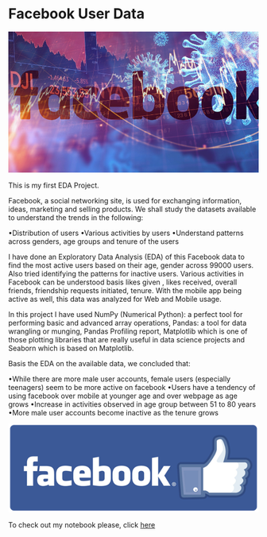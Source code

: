 # Facebook User Data

![enter image description here](https://github.com/kasturi-sahu/Facebook-User-Data-/blob/main/MW-ID892_covid1_20200406145726_ZH.jpg?raw=true)

This is my first EDA Project.

Facebook, a social networking site, is used for exchanging information, ideas, marketing and selling products. We shall study the datasets available to understand the trends in the following: 

•Distribution of users 
•Various activities by users 
•Understand patterns across genders, age groups and tenure of the users

I have done an Exploratory Data Analysis (EDA) of this Facebook data to find the most active users based on their age, gender across 99000 users. Also tried identifying the patterns for inactive users. Various activities  in Facebook can be understood basis likes given , likes received, overall friends, friendship requests initiated, tenure. With the mobile app being active as well, this data was analyzed for Web and Mobile usage.

In this project I have used NumPy (Numerical Python): a perfect tool for performing basic and advanced array operations, Pandas: a tool for data wrangling or munging, Pandas Profiling report, Matplotlib which is one of those plotting libraries that are really useful in data science projects and Seaborn which is based on Matplotlib.

Basis the EDA on the available data, we concluded that:

•While there are more male user accounts, female users (especially teenagers) seem to be more active on facebook
•Users have a tendency of using facebook over mobile at younger age and over webpage as age grows
•Increase in activities observed in age group between 51 to 80 years
•More male user accounts become inactive as the tenure grows

![enter image description here](https://github.com/kasturi-sahu/Facebook-User-Data-/blob/main/facebook_final.png?raw=true)

To check out my notebook please, click [here](https://github.com/kasturi-sahu/Facebook-User-Data-/blob/main/Facebook_Data_final.ipynb)
